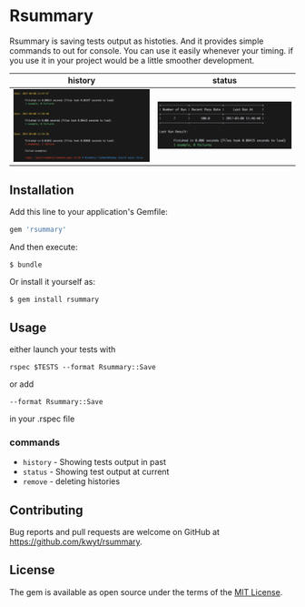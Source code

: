 # Rsummary
Rsummary is saving tests output as histoties. And it provides simple commands to out for console.
You can use it easily whenever your timing. if you use it in your project would be a little smoother development.

|history|status|
|---|---|
|![screenshot_history](https://raw.githubusercontent.com/kwyt/rsummary/images/history.png)|![screenshot_status](https://raw.githubusercontent.com/kwyt/rsummary/images/status.png)

## Installation

Add this line to your application's Gemfile:

```ruby
gem 'rsummary'
```

And then execute:

    $ bundle

Or install it yourself as:

    $ gem install rsummary


## Usage

either launch your tests with

```
rspec $TESTS --format Rsummary::Save
```

or add

```
--format Rsummary::Save
```

in your .rspec file

### commands

* `history` - Showing tests output in past
* `status` - Showing test output at current
* `remove` - deleting histories 


## Contributing
Bug reports and pull requests are welcome on GitHub at https://github.com/kwyt/rsummary. 


## License

The gem is available as open source under the terms of the [MIT License](http://opensource.org/licenses/MIT).

